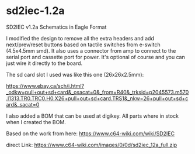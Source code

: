 # sd2iec-1.2a
SD2IEC v1.2a Schematics in Eagle Format

I modified the design to remove all the extra headers and add next/prev/reset buttons based on tactile switches from e-switch (4.5x4.5mm smd).
It also uses a connector from amp to connect to the serial port and cassette port for power. It's optional of course and you can just wire it directly to the board.

The sd card slot I used was like this one (26x26x2.5mm):

https://www.ebay.ca/sch/i.html?_odkw=pull+out+sd+card&_osacat=0&_from=R40&_trksid=p2045573.m570.l1313.TR0.TRC0.H0.X26+pull+out+sd+card.TRS1&_nkw=26+pull+out+sd+card&_sacat=0


I also added a BOM that can be used at digikey. All parts where in stock when I created the BOM.

Based on the work from here: https://www.c64-wiki.com/wiki/SD2IEC

direct Link: https://www.c64-wiki.com/images/0/0d/sd2iec_12a_full.zip
